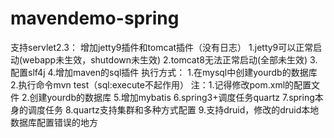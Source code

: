 # mavendemo-spring
支持servlet2.3：
	增加jetty9插件和tomcat插件（没有日志）
		1.jetty9可以正常启动(webapp未生效，shutdown未生效)
		2.tomcat8无法正常启动(全部未生效)
		3.配置slf4j
		4.增加maven的sql插件
			执行方式：
				1.在mysql中创建yourdb的数据库
				2.执行命令mvn test（sql:execute不起作用）
				注：1.记得修改pom.xml的配置文件 2.创建yourdb的数据库
		5.增加mybatis
		6.spring3+调度任务quartz
		7.spring本身的调度任务
		8.quartz支持集群和多种方式配置
		9.支持druid，修改的druid本地数据库配置错误的地方